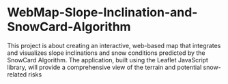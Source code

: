 # WebMap-Slope-Inclination-and-SnowCard-Algorithm
This project is about creating an interactive, web-based map that integrates and visualizes slope inclinations and snow conditions predicted by the SnowCard Algorithm. The application, built using the Leaflet JavaScript library, will provide a comprehensive view of the terrain and potential snow-related risks
